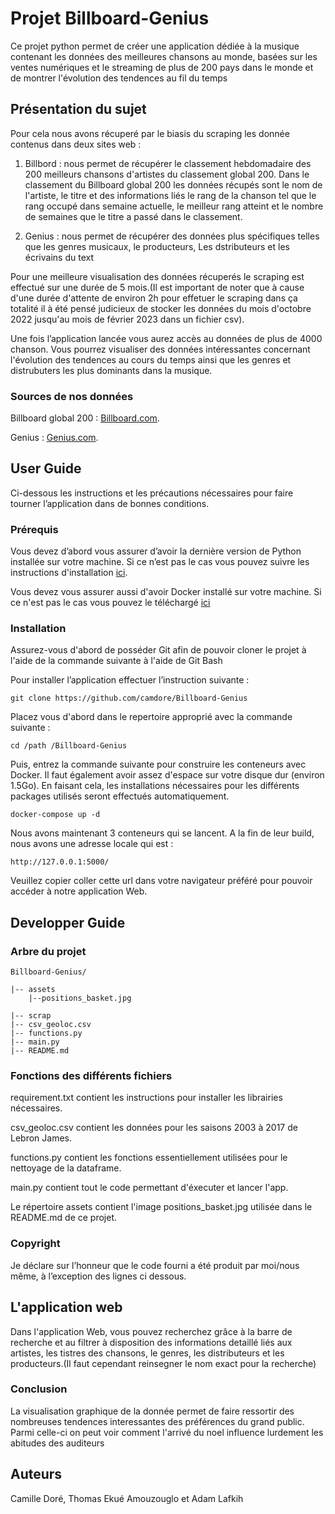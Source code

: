 # Projet Billboard-Genius

Ce projet python permet de créer une application dédiée à la musique contenant les données des meilleures chansons au monde, basées sur les ventes numériques et le streaming de plus de 200 pays dans le monde et de montrer  l'évolution des tendences au fil du temps

## Présentation du sujet

Pour cela nous avons récuperé par le biasis du scraping les donnée contenus dans deux sites web : 

1) Billbord : nous permet de récupérer le classement hebdomadaire des 200 meilleurs chansons d'artistes du classement global 200. Dans le classement du Billboard global 200 les données récupés sont le nom de l'artiste, le titre et des informations liés le rang de la chanson tel que le rang occupé dans semaine actuelle, le meilleur rang atteint et le nombre de semaines que le titre a passé dans le classement.

2) Genius : nous permet de récupérer des données plus spécifiques telles que les genres musicaux, le producteurs, Les dstributeurs et les écrivains du text

Pour une meilleure visualisation des données récuperés le scraping est effectué sur une durée de 5 mois.(Il est important de noter que à cause d'une durée d'attente de environ 2h pour effetuer le scraping dans ça totalité il à été pensé judicieux de stocker les données du mois d'octobre 2022 jusqu'au mois de février 2023 dans un fichier csv).

Une fois l’application lancée vous aurez accès au données de plus de 4000 chanson. Vous pourrez visualiser des données intéressantes concernant l'évolution des tendences au cours du temps ainsi que les genres et distrubuters les plus dominants dans la musique.

### Sources de nos données

Billboard global 200 :  [Billboard.com](https://www.billboard.com/charts/billboard-global-200/).

Genius : [Genius.com](https://genius.com/).

## User Guide 

Ci-dessous les instructions et les précautions nécessaires pour faire tourner l’application dans de bonnes conditions.

### Prérequis 

Vous devez d’abord vous assurer d’avoir la dernière version de Python installée sur votre machine. 
Si ce n’est pas le cas vous pouvez suivre les instructions d'installation [ici](https://www.python.org/downloads/).

Vous devez vous assurer aussi d'avoir Docker installé sur votre machine. Si ce n'est pas le cas vous pouvez le téléchargé [ici](https://www.docker.com/products/docker-desktop/)


### Installation 

Assurez-vous d'abord de posséder Git afin de pouvoir cloner le projet à l'aide de la commande suivante à l'aide de Git Bash 

Pour installer l’application effectuer l’instruction suivante : 

    git clone https://github.com/camdore/Billboard-Genius

Placez vous d'abord dans le repertoire approprié avec la commande suivante : 

    cd /path /Billboard-Genius

Puis, entrez la commande suivante pour construire les conteneurs avec Docker. Il faut également avoir assez d'espace sur votre disque dur (environ 1.5Go). En faisant cela, les installations nécessaires pour les différents packages utilisés seront effectués automatiquement.

    docker-compose up -d

Nous avons maintenant 3 conteneurs qui se lancent. A la fin de leur build, nous avons une adresse locale qui est :

    http://127.0.0.1:5000/

Veuillez copier coller cette url dans votre navigateur préféré pour pouvoir accéder à notre application Web.

## Developper Guide 

### Arbre du projet

    Billboard-Genius/ 

    |-- assets
        |--positions_basket.jpg
        
    |-- scrap
    |-- csv_geoloc.csv 
    |-- functions.py
    |-- main.py 
    |-- README.md 

### Fonctions des différents fichiers 

requirement.txt contient les instructions pour installer les librairies nécessaires.

csv_geoloc.csv contient les données pour les saisons 2003 à 2017 de Lebron James.

functions.py contient les fonctions essentiellement utilisées pour le nettoyage de la dataframe.

main.py contient tout le code permettant d'éxecuter et lancer l'app.

Le répertoire assets contient l'image positions_basket.jpg utilisée dans le README.md de ce projet. 

### Copyright

Je déclare sur l’honneur que le code fourni a été produit par moi/nous même, à l’exception des lignes ci dessous.

## L'application web 

Dans l'application Web, vous pouvez recherchez grâce à la barre de recherche et au filtrer à disposition des informations detaillé liés aux artistes, les tistres des chansons, le genres, les distributeurs et les producteurs.(Il faut cependant reinsegner le nom exact pour la recherche)



### Conclusion 

La visualisation graphique de la donnée permet de faire ressortir des nombreuses tendences interessantes des préférences du grand public. Parmi celle-ci on peut voir comment l'arrivé du noel influence lurdement les abitudes des auditeurs



## Auteurs 

Camille Doré, Thomas Ekué Amouzouglo et Adam Lafkih